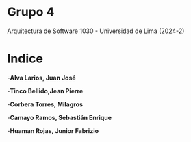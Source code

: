 # Grupo 4
Arquitectura de Software 1030 - Universidad de Lima (2024-2)

# Indice
-**Alva Larios, Juan José**

-**Tinco Bellido,Jean Pierre**

-**Corbera Torres, Milagros**

-**Camayo Ramos, Sebastián Enrique**

-**Huaman Rojas, Junior Fabrizio**

